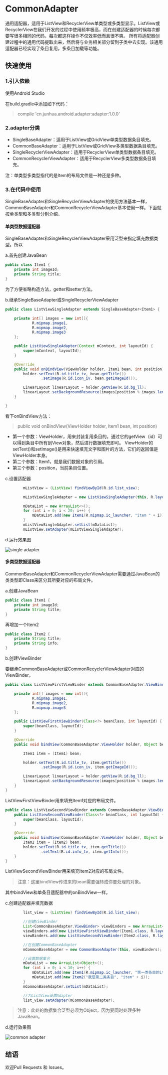 # CommonAdapter
通用适配器，适用于ListView和RecyclerView单类型或多类型显示。ListView或RecyclerView在我们开发的过程中使用频率极高，而在创建适配器的时候每次都要写很多相同的代码，每次都这样操作不仅效率低而且很不爽。
所有将适配器创建过程中的通用代码提取出来，然后将与业务相关部分留到子类中去实现。该通用适配器已经实现了条目复用，多条目加载等功能。

## 快速使用

### 1.引入依赖

使用Android Studio

在build.gradle中添加如下代码：
> compile 'cn.junhua.android.adapter:adapter:1.0.0'

### 2.adapter分类

- SingleBaseAdapter：适用于ListView或GridView单类型数据条目填充。
- CommonBaseAdapter：适用于ListView或GridView多类型数据条目填充。
- SingleRecyclerViewAdapter：适用于RecyclerView单类型数据条目填充。
- CommonRecyclerViewAdapter：适用于RecyclerView多类型数据条目填充。

注：单类型多类型指代的是Item的布局文件是一种还是多种。

### 3.在代码中使用

SingleBaseAdapter和SingleRecyclerViewAdapter的使用方法基本一样，CommonBaseAdapter和CommonRecyclerViewAdapter基本使用一样。下面就按单类型和多类型分别介绍。

#### 单类型数据适配器
SingleBaseAdapter和SingleRecyclerViewAdapter采用泛型来指定填充数据类型。所以

a.首先创建JavaBean

```java
public class Item1 {
    private int imageId;
    private String title;
}
```

为了方便省略构造方法，getter和setter方法。


b.继承SingleBaseAdapter或SingleRecyclerViewAdapter

```java
public class ListViewSingleAdapter extends SingleBaseAdapter<Item1> {

    private int[] images = new int[]{
            R.mipmap.image1,
            R.mipmap.image2,
            R.mipmap.image3
    };

    public ListViewSingleAdapter(Context mContext, int layoutId) {
        super(mContext, layoutId);
    }

    @Override
    public void onBindView(ViewHolder holder, Item1 bean, int position) {
        holder.setText(R.id.title_tv, bean.getTitle())
                .setImage(R.id.icon_iv, bean.getImageId());

        LinearLayout linearLayout = holder.getView(R.id.bg_ll);
        linearLayout.setBackgroundResource(images[position % images.length]);
    }

}
```


看下onBindView方法：
>public void onBindView(ViewHolder holder, Item1 bean, int position)

- 第一个参数：ViewHolder，用来封装复用条目的，通过它的getView（id）可以得到条目中所有到View对象，然后进行数据填充即可。
ViewHolder的setText()和setImage()是用来快速填充文字和图片的方法，它们的返回值是ViewHolder本身。
- 第二个参数：Item1，就是我们数据对象的引用。
- 第三个参数：position，当前条目位置。

c.设置适配器
```java
        mListView = (ListView) findViewById(R.id.list_view);

        mListViewSingleAdapter = new ListViewSingleAdapter(this, R.layout.layout_item1);

        mDataList = new ArrayList<>();
        for (int i = 0; i < 20; i++) {
            mDataList.add(new Item1(R.mipmap.ic_launcher, "item " + i));
        }
        mListViewSingleAdapter.setList(mDataList);
        mListView.setAdapter(mListViewSingleAdapter);
```

d.运行效果图

![single adapter](https://github.com/JunhuaLin/CommonAdapter/blob/master/photo/singleadapter.png)


#### 多类型数据适配器

CommonBaseAdapter和CommonRecyclerViewAdapter需要通过JavaBean的类类型即Class来区分其所要对应的布局文件。

a.创建JavaBean

```java
public class Item1 {
    private int imageId;
    private String title;
}
```

再增加一个Item2
```java
public class Item2 {
    private String title;
    private String info;
}
```

b.创建ViewBinder

要继承CommonBaseAdapter或CommonRecyclerViewAdapter对应的ViewBinder。

```java
public class ListViewFirstViewBinder extends CommonBaseAdapter.ViewBinder {

    private int[] images = new int[]{
            R.mipmap.image1,
            R.mipmap.image2,
            R.mipmap.image3
    };

    public ListViewFirstViewBinder(Class<?> beanClass, int layoutId) {
        super(beanClass, layoutId);
    }

    @Override
    public void bindView(CommonBaseAdapter.ViewHolder holder, Object bean, int position) {

        Item1 item = (Item1) bean;

        holder.setText(R.id.title_tv, item.getTitle())
                .setImage(R.id.icon_iv, item.getImageId());

        LinearLayout linearLayout = holder.getView(R.id.bg_ll);
        linearLayout.setBackgroundResource(images[position % images.length]);
    }
}
```
ListViewFirstViewBinder用来填充Item1对应的布局文件。

```java
public class ListViewSecondViewBinder extends CommonBaseAdapter.ViewBinder {
    public ListViewSecondViewBinder(Class<?> beanClass, int layoutId) {
        super(beanClass, layoutId);
    }

    @Override
    public void bindView(CommonBaseAdapter.ViewHolder holder, Object bean, int position) {
        Item2 item = (Item2) bean;
        holder.setText(R.id.title_tv, item.getTitle())
                .setText(R.id.info_tv, item.getInfo());
    }
}
```
ListViewSecondViewBinder用来填充Item2对应的布局文件。

>注意：这里bindView传进来的bean需要强转成你要处理的对象。

其中bindView和单条目适配器中的onBindView一样。


c.创建适配器并填充数据

```java
        list_view = (ListView) findViewById(R.id.list_view);

        //创建ViewBinder
        List<CommonBaseAdapter.ViewBinder> viewBinders = new ArrayList<>();
        viewBinders.add(new ListViewFirstViewBinder(Item1.class, R.layout.layout_item1));
        viewBinders.add(new ListViewSecondViewBinder(Item2.class, R.layout.layout_item2));

        //在创建CommonBaseAdapter
        mCommonBaseAdapter = new CommonBaseAdapter(this, viewBinders);

        //设置数据集合
        mDataList = new ArrayList<Object>();
        for (int i = 0; i < 10; i++) {
            mDataList.add(new Item1(R.mipmap.ic_launcher, "第一类条目的item" + i));
            mDataList.add(new Item2("我是第二类条目", "item" + i));
        }
        mCommonBaseAdapter.setList(mDataList);

        //为ListView设置Adapter
        list_view.setAdapter(mCommonBaseAdapter);
```

>注意：此处的数据集合泛型必须为Object，因为要同时处理多种JavaBean。

d.运行效果图

![common adapter](https://github.com/JunhuaLin/CommonAdapter/blob/master/photo/commonadapter.png)


## 结语

欢迎Pull Requests 和 Issues。